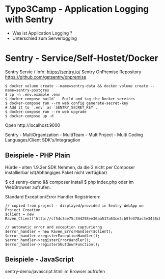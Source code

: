 # Typo3Camp - Application Logging with Sentry

- Was ist Application Logging ? 
- Unterschied zum Serverlogging

# Sentry - Service/Self-Hostet/Docker
Sentry Servie / Info: https://sentry.io/
Sentry OnPremise Repository https://github.com/getsentry/onpremise

    $ docker volume create --name=sentry-data && docker volume create --name=sentry-postgres
    $ cp -n .env.example .env
    $ docker-compose build` - Build and tag the Docker services
    $ docker-compose run --rm web config generate-secret-key
    # Add it to `.env` as `SENTRY_SECRET_KEY`.
    $ docker-compose run --rm web upgrade
    $ docker-compose up -d

Open http://localhost:9000

Sentry
    - MultiOrganization
    - MultiTeam
    - MultiProject
    - Multi Coding Languages/Client SDK's/Integragtion

## Beispiele - PHP Plain

Hürde - alten 1.9.2er SDK Nehmen, da die 2 nicht per Composer installierbar ist(Abhängiges Paket nicht verfügbar)

$ cd sentry-demo && composer install
$ php index.php
oder im WebBrowser aufrufen.

Standard Exception/Error Handler Registrieren:

    // copied from project - displayed/provided in Sentry WebApp on Project Creation
    $client = new Raven_Client('http://cf5dc3ae75c344258ee36aa517a63ce3:b9fe378ac3e3438c897c1e737108aad1@localhost:9001/2');

    // automatic error and exception capturierng
    $error_handler = new Raven_ErrorHandler($client);
    $error_handler->registerExceptionHandler();
    $error_handler->registerErrorHandler();
    $error_handler->registerShutdownFunction();

    

## Beispiele - JavaScript

sentry-demo/javascript.html im Browser aufrufen
